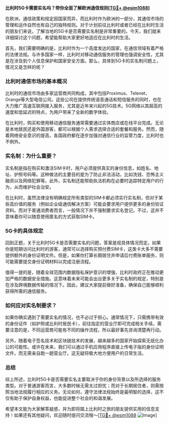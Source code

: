 **比利时5G卡需要实名吗？带你全面了解欧洲通信规则[[TG💪+ @esim1088](https://t.me/s/esim1088)]**

在欧洲，通信政策和规定因国家而异，而比利时作为欧洲的一部分，其通信市场的管理和运作自然也有自己的独特规则。对于计划前往比利时或者已经在比利时生活的朋友们来说，了解当地的5G卡是否需要实名制是非常重要的。今天，我们就来详细探讨这个问题，希望能帮助大家更好地适应在比利时的生活。

首先，我们需要明确的是，比利时作为一个高度发达的国家，在通信领域有着严格的法律法规。与许多国家一样，比利时对移动通信服务的管理也强调安全性，尤其是在涉及到个人信息保护和国家安全方面。那么，具体到5G卡的实名制问题上，情况又是怎样的呢？

### 比利时通信市场的基本概况

比利时的通信市场由多家运营商共同构成，其中包括Proximus、Telenet、Orange等大型电信公司。这些公司在提供传统语音通话和短信服务的同时，也在大力推广高速互联网接入服务，尤其是近年来兴起的5G技术。5G网络以其超高的速度和低延迟的特点，为用户带来了全新的数字体验。

在比利时，购买和使用移动通信服务通常需要通过实体商店或在线平台完成。无论是本地居民还是外国游客，都可以根据个人需求选择合适的套餐和服务。然而，随着网络安全意识的提高，各国政府都在逐步加强对通信行业的监管力度，比利时也不例外。

### 实名制：为什么重要？

实名制是指在购买和激活SIM卡时，用户必须提供真实的身份信息，如姓名、地址、护照号码等。这种做法的主要目的是为了防止非法活动，比如洗钱、恐怖主义融资以及网络犯罪等。此外，实名制还能帮助执法机构在必要时追踪特定用户的行为，从而维护社会治安。

在比利时，虽然法律没有明确规定所有类型的SIM卡都必须实行实名制，但对于某些高价值的服务（例如企业级通信解决方案）可能会要求用户提供更多的身份验证资料。而对于普通消费者而言，一般情况下并不强制要求实名登记。不过，这并不意味着你可以随意使用匿名的方式获取SIM卡。

### 5G卡的具体规定

回到正题，关于比利时5G卡是否需要实名的问题，答案是视具体情况而定。如果你是短期访问比利时的游客，通常可以选择购买预付费SIM卡，这类卡大多不需要提供额外的身份证明文件。但是，如果你打算长期居住并申请后付费账单服务，则可能需要提交身份证明材料以完成注册流程。

值得一提的是，随着全球范围内数据隐私保护意识的增强，比利时政府正在推动更加严格的数据安全措施。这意味着未来可能会出台更多关于实名制的规定，特别是在涉及跨境数据传输的情况下。因此，建议大家提前做好准备，确保自己能够顺利获得所需的通信服务。

### 如何应对实名制要求？

如果你确实遇到了需要实名的情况，也不必过于担心。通常情况下，只需携带有效的身份证件（如护照或比利时居民卡），前往指定的营业厅即可完成相关手续。需要注意的是，不同运营商可能有不同的操作流程，所以最好事先咨询清楚再行动。

另外，随着电子签名技术和区块链技术的发展，越来越多的国家开始探索无纸化办公的可能性。或许在未来，我们可以通过手机应用程序直接上传电子版的身份证明文件，而无需亲自跑一趟营业厅。这无疑将极大地方便用户的日常生活。

### 总结

综上所述，比利时5G卡是否需要实名主要取决于你的身份背景以及所选择的服务类型。对于普通游客而言，大多数时候无需太过担忧；而对于长期居住者，则需按照当地法规履行相应的义务。无论如何，遵守法律法规始终是最明智的选择，这不仅有助于保护自身权益，也能促进整个社会的和谐发展。

希望本文能为大家解答疑惑，并为即将踏上比利时之旅的朋友提供实用的信息支持！如果还有其他疑问，欢迎随时提问交流哦～[[TG💪+ @esim1088](https://t.me/s/esim1088) ![Image](https://i.postimg.cc/4NQfJmqS/Snipaste-2025-05-13-00-14-12.png)]
